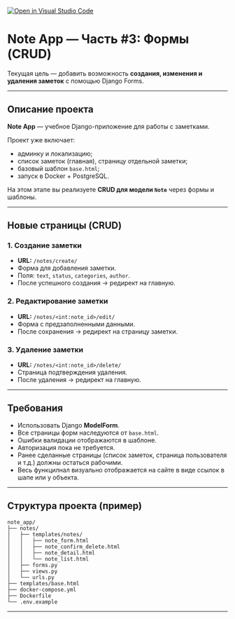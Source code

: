 [![Open in Visual Studio Code](https://classroom.github.com/assets/open-in-vscode-2e0aaae1b6195c2367325f4f02e2d04e9abb55f0b24a779b69b11b9e10269abc.svg)](https://classroom.github.com/online_ide?assignment_repo_id=20106047&assignment_repo_type=AssignmentRepo)
# Note App — Часть #3: Формы (CRUD)

Текущая цель — добавить возможность **создания, изменения и удаления заметок** с помощью Django Forms.  

---

## Описание проекта

**Note App** — учебное Django-приложение для работы с заметками.  

Проект уже включает:  
- админку и локализацию;  
- список заметок (главная), страницу отдельной заметки;  
- базовый шаблон `base.html`;  
- запуск в Docker + PostgreSQL.  

На этом этапе вы реализуете **CRUD для модели `Note`** через формы и шаблоны.  

---

## Новые страницы (CRUD)

### 1. Создание заметки
- **URL:** `/notes/create/`  
- Форма для добавления заметки.  
- Поля: `text`, `status`, `categories`, `author`.  
- После успешного создания → редирект на главную.  

### 2. Редактирование заметки
- **URL:** `/notes/<int:note_id>/edit/`  
- Форма с предзаполненными данными.  
- После сохранения → редирект на страницу заметки.  

### 3. Удаление заметки
- **URL:** `/notes/<int:note_id>/delete/`  
- Страница подтверждения удаления.  
- После удаления → редирект на главную.  

---

## Требования

- Использовать Django **ModelForm**.  
- Все страницы форм наследуются от `base.html`.  
- Ошибки валидации отображаются в шаблоне.  
- Авторизация пока не требуется.  
- Ранее сделанные страницы (список заметок, страница пользователя и т.д.) должны остаться рабочими.
- Весь функцилнал визуально отображается на сайте в виде ссылок в шапе или у объекта.

---

## Структура проекта (пример)

```
note_app/
├── notes/
│   ├── templates/notes/
│   │   ├── note_form.html
│   │   ├── note_confirm_delete.html
│   │   ├── note_detail.html
│   │   └── note_list.html
│   ├── forms.py
│   ├── views.py
│   └── urls.py
├── templates/base.html
├── docker-compose.yml
├── Dockerfile
└── .env.example
```

---
